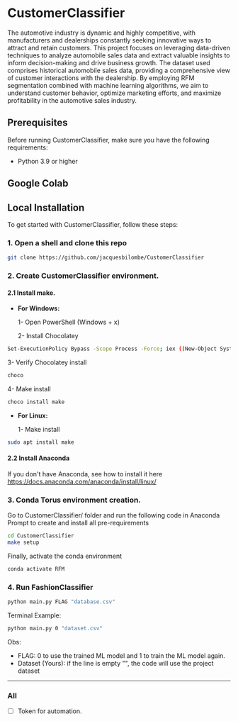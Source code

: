 # CustomerClassifier

The automotive industry is dynamic and highly competitive, with manufacturers and dealerships constantly seeking innovative ways to attract and retain customers. This project focuses on leveraging data-driven techniques to analyze automobile sales data and extract valuable insights to inform decision-making and drive business growth. The dataset used comprises historical automobile sales data, providing a comprehensive view of customer interactions with the dealership. By employing RFM segmentation combined with machine learning algorithms, we aim to understand customer behavior, optimize marketing efforts, and maximize profitability in the automotive sales industry.

## Prerequisites

Before running CustomerClassifier, make sure you have the following requirements:

- Python 3.9 or higher
  

## Google Colab


## Local Installation

To get started with CustomerClassifier, follow these steps:

### **1. Open a shell and clone this repo**

```bash
git clone https://github.com/jacquesbilombe/CustomerClassifier
```

### **2. Create CustomerClassifier environment.**

#### **2.1 Install make.**
* **For Windows:**

  1- Open PowerShell (Windows + x)

  2- Install Chocolatey

```bash
Set-ExecutionPolicy Bypass -Scope Process -Force; iex ((New-Object System.Net.WebClient).DownloadString('https://community.chocolatey.org/install.ps1'))
```

  3- Verify Chocolatey install

```bash
choco
```

  4- Make install

```bash
choco install make
```

* **For Linux:**

  1- Make install

```bash
sudo apt install make
```

#### **2.2 Install Anaconda**
 
If you don't have Anaconda, see how to install it here https://docs.anaconda.com/anaconda/install/linux/

### **3. Conda Torus environment creation.**

Go to CustomerClassifier/ folder and run the following code in Anaconda Prompt to create and install all pre-requirements

```bash
cd CustomerClassifier
make setup
```
Finally, activate the conda environment

```bash
conda activate RFM
```
### **4. Run FashionClassifier**

```bash
python main.py FLAG "database.csv"
```

Terminal Example:

```bash
python main.py 0 "dataset.csv"
```

Obs: 
- FLAG: 0 to use the trained ML model and 1 to train the ML model again. 
- Dataset (Yours): if the line is empty "", the code will use the project dataset

------------
### All

- [ ] Token for automation.
